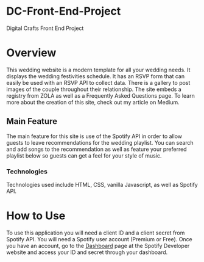 # DC-Front-End-Project

Digital Crafts Front End Project

# Overview

This wedding website is a modern template for all your wedding needs. It displays the wedding festivities schedule. It has an RSVP form that can easily be used with an RSVP API to collect data. There is a gallery to post images of the couple throughout their relationship. The site embeds a registry from ZOLA as well as a Frequently Asked Questions page. To learn more about the creation of this site, check out my article on Medium.

## Main Feature

The main feature for this site is use of the Spotify API in order to allow guests to leave recommendations for the wedding playlist. You can search and add songs to the recommendation as well as feature your preferred playlist below so guests can get a feel for your style of music.

### Technologies

Technologies used include HTML, CSS, vanilla Javascript, as well as Spotify API.

# How to Use

To use this application you will need a client ID and a client secret from Spotify API. You will need a Spotify user account (Premium or Free). Once you have an account, go to the [Dashboard](https://developer.spotify.com/dashboard/) page at the Spotify Developer website and access your ID and secret through your dashboard.
